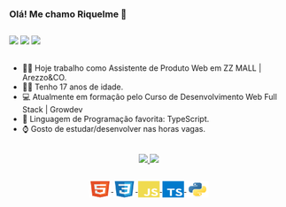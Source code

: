 ### Olá! Me chamo Riquelme 👋

##

<div>
 <a href="https://instagram.com/riquee_mr" target="_blank"><img src="https://img.shields.io/badge/-Instagram-%23E4405F?style=for-the-badge&logo=instagram&logoColor=white" target="_blank"></a>
 <a href = "mailto:riquelmemaia2@gmail.com"><img src="https://img.shields.io/badge/-Gmail-%23333?style=for-the-badge&logo=gmail&logoColor=white" target="_blank"></a>
 <a href="https://www.linkedin.com/in/riquelme-maia-rodrigues-581633226/" target="_blank"><img src="https://img.shields.io/badge/-LinkedIn-%230077B5?style=for-the-badge&logo=linkedin&logoColor=white" target="_blank"></a> 
</div>

<br/>

 - 👨‍💻 Hoje trabalho como Assistente de Produto Web em ZZ MALL | Arezzo&CO.
 - 🙋‍♂️ Tenho 17 anos de idade.
 - 💻 Atualmente em formação pelo Curso de Desenvolvimento Web Full Stack | Growdev
 - 🚀 Linguagem de Programação favorita: TypeScript.
 - ⌚ Gosto de estudar/desenvolver nas horas vagas.
 
 <br/>

<div align="center">
  <a href="https://github.com/riquelmemr">
  <img height="180em" src="https://github-readme-stats.vercel.app/api?username=riquelmemr&show_icons=true&theme=onedark&include_all_commits=true&count_private=true"/>
  <img height="180em" src="https://github-readme-stats.vercel.app/api/top-langs/?username=riquelmemr&layout=compact&langs_count=7&theme=onedark"/>
</div>

##
 
<div align="center" style="display: inline_block;">
  <img align="center" alt="Riquelme-JS" height="30" width="40" src="https://raw.githubusercontent.com/devicons/devicon/master/icons/html5/html5-original.svg">
  <img align="center" alt="Riquelme-JS" height="30" width="40" src="https://raw.githubusercontent.com/devicons/devicon/master/icons/css3/css3-original.svg">
  <img align="center" alt="Riquelme-JS" height="30" width="40" src="https://raw.githubusercontent.com/devicons/devicon/master/icons/javascript/javascript-plain.svg">
  <img align="center" alt="Riquelme-JS" height="30" width="40" src="https://raw.githubusercontent.com/devicons/devicon/master/icons/typescript/typescript-plain.svg">
  <img align="center" alt="Riquelme-JS" height="30" width="40" src="https://raw.githubusercontent.com/devicons/devicon/master/icons/python/python-original.svg">
</div>
